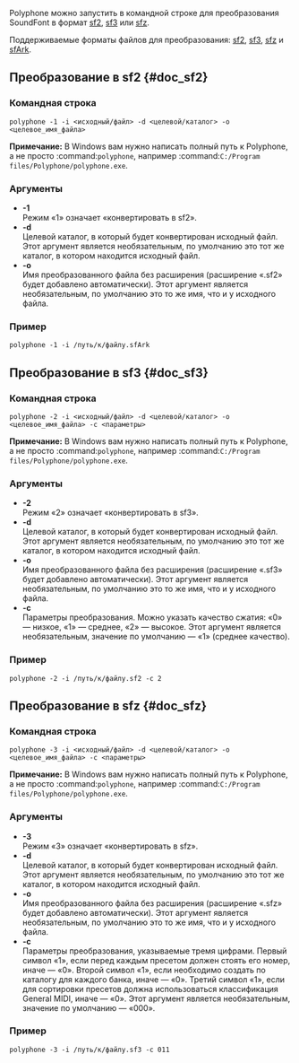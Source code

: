 Polyphone можно запустить в командной строке для преобразования SoundFont в формат [sf2](#doc_sf2), [sf3](#doc_sf3) или [sfz](#doc_sfz).

Поддерживаемые форматы файлов для преобразования: [sf2](manual/annexes/the-different-soundfont-formats.md#doc_sf2), [sf3](manual/annexes/the-different-soundfont-formats.md#doc_sf3), [sfz](manual/annexes/the-different-soundfont-formats.md#doc_sfz) и [sfArk](manual/annexes/the-different-soundfont-formats.md#doc_sfark).


## Преобразование в sf2 {#doc_sf2}


### Командная строка


```
polyphone -1 -i <исходный/файл> -d <целевой/каталог> -o <целевое_имя_файла>
```

**Примечание:** В Windows вам нужно написать полный путь к Polyphone, а не просто :command:`polyphone`, например :command:`C:/Program files/Polyphone/polyphone.exe`.


### Аргументы


* **-1**\
  Режим «1» означает «конвертировать в sf2».
* **-d**\
  Целевой каталог, в который будет конвертирован исходный файл.
  Этот аргумент является необязательным, по умолчанию это тот же каталог, в котором находится исходный файл.
* **-o**\
  Имя преобразованного файла без расширения (расширение «.sf2» будет добавлено автоматически).
  Этот аргумент является необязательным, по умолчанию это то же имя, что и у исходного файла.


### Пример


```
polyphone -1 -i /путь/к/файлу.sfArk
```


## Преобразование в sf3 {#doc_sf3}


### Командная строка


```
polyphone -2 -i <исходный/файл> -d <целевой/каталог> -o <целевое_имя_файла> -c <параметры>
```

**Примечание:** В Windows вам нужно написать полный путь к Polyphone, а не просто :command:`polyphone`, например :command:`C:/Program files/Polyphone/polyphone.exe`.


### Аргументы


* **-2**\
  Режим «2» означает «конвертировать в sf3».
* **-d**\
  Целевой каталог, в который будет конвертирован исходный файл.
  Этот аргумент является необязательным, по умолчанию это тот же каталог, в котором находится исходный файл.
* **-o**\
  Имя преобразованного файла без расширения (расширение «.sf3» будет добавлено автоматически).
  Этот аргумент является необязательным, по умолчанию это то же имя, что и у исходного файла.
* **-c**\
  Параметры преобразования.
  Можно указать качество сжатия: «0» — низкое, «1» — среднее, «2» — высокое.
  Этот аргумент является необязательным, значение по умолчанию — «1» (среднее качество).


### Пример


```
polyphone -2 -i /путь/к/файлу.sf2 -c 2
```


## Преобразование в sfz {#doc_sfz}


### Командная строка


```
polyphone -3 -i <исходный/файл> -d <целевой/каталог> -o <целевое_имя_файла> -c <параметры>
```

**Примечание:** В Windows вам нужно написать полный путь к Polyphone, а не просто :command:`polyphone`, например :command:`C:/Program files/Polyphone/polyphone.exe`.


### Аргументы


* **-3**\
  Режим «3» означает «конвертировать в sfz».
* **-d**\
  Целевой каталог, в который будет конвертирован исходный файл.
  Этот аргумент является необязательным, по умолчанию это тот же каталог, в котором находится исходный файл.
* **-o**\
  Имя преобразованного файла без расширения (расширение «.sfz» будет добавлено автоматически).
  Этот аргумент является необязательным, по умолчанию это то же имя, что и у исходного файла.
* **-c**\
  Параметры преобразования, указываемые тремя цифрами. Первый символ «1», если перед каждым пресетом должен стоять его номер, иначе — «0». Второй символ «1», если необходимо создать по каталогу для каждого банка, иначе — «0». Третий символ «1», если для сортировки пресетов должна использоваться классификация General MIDI, иначе — «0».
  Этот аргумент является необязательным, значение по умолчанию — «000».


### Пример


```
polyphone -3 -i /путь/к/файлу.sf3 -c 011
```